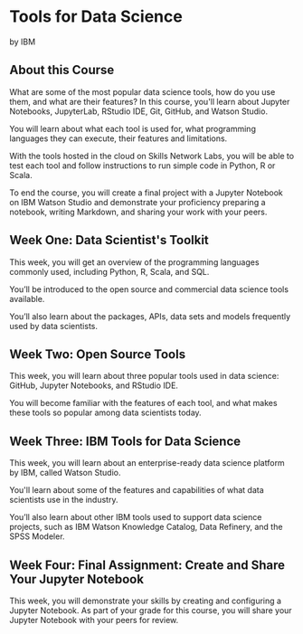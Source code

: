 # Tools for Data Science
by IBM

## About this Course
What are some of the most popular data science tools, how do you use them, and what are their features? In this course, you'll learn about Jupyter Notebooks, JupyterLab, RStudio IDE, Git, GitHub, and Watson Studio. 

You will learn about what each tool is used for, what programming languages they can execute, their features and limitations. 

With the tools hosted in the cloud on Skills Network Labs, you will be able to test each tool and follow instructions to run simple code in Python, R or Scala. 

To end the course, you will create a final project with a Jupyter Notebook on IBM Watson Studio and demonstrate your proficiency preparing a notebook, writing Markdown, and sharing your work with your peers.

## Week One: Data Scientist's Toolkit
This week, you will get an overview of the programming languages commonly used, including Python, R, Scala, and SQL. 

You’ll be introduced to the open source and commercial data science tools available. 

You’ll also learn about the packages, APIs, data sets and models frequently used by data scientists.

## Week Two: Open Source Tools
This week, you will learn about three popular tools used in data science: GitHub, Jupyter Notebooks, and RStudio IDE. 

You will become familiar with the features of each tool, and what makes these tools so popular among data scientists today.

## Week Three: IBM Tools for Data Science 
This week, you will learn about an enterprise-ready data science platform by IBM, called Watson Studio. 

You'll learn about some of the features and capabilities of what data scientists use in the industry. 

You’ll also learn about other IBM tools used to support data science projects, such as IBM Watson Knowledge Catalog, Data Refinery, and the SPSS Modeler.

## Week Four: Final Assignment: Create and Share Your Jupyter Notebook
This week, you will demonstrate your skills by creating and configuring a Jupyter Notebook. As part of your grade for this course, you will share your Jupyter Notebook with your peers for review.
